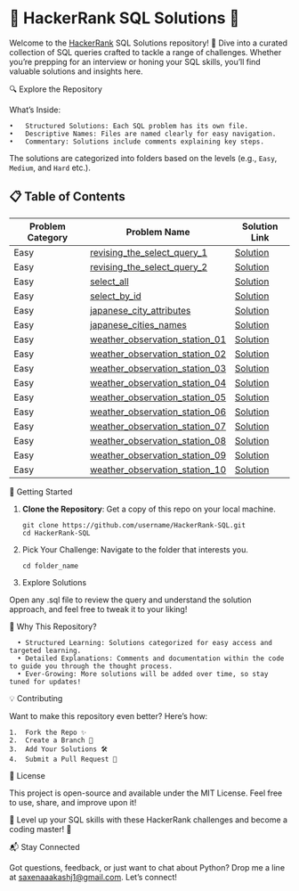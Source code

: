 # 🌟 HackerRank SQL Solutions 🌟

Welcome to the [HackerRank](https://www.hackerrank.com/) SQL Solutions repository! 🚀 Dive into a curated collection of SQL queries crafted to tackle a range of challenges. Whether you’re prepping for an interview or honing your SQL skills, you’ll find valuable solutions and insights here.

🔍 Explore the Repository

What’s Inside:

    •	Structured Solutions: Each SQL problem has its own file.
    •	Descriptive Names: Files are named clearly for easy navigation.
    •	Commentary: Solutions include comments explaining key steps.

The solutions are categorized into folders based on the levels (e.g., `Easy`, `Medium`, and `Hard` etc.).

## 📋 Table of Contents

| Problem Category | Problem Name                                                                                                   | Solution Link                                                                                                    |
| ---------------- | -------------------------------------------------------------------------------------------------------------- | ---------------------------------------------------------------------------------------------------------------- |
| Easy             | [revising_the_select_query_1](https://www.hackerrank.com/challenges/revising-the-select-query/problem)         | [Solution](https://github.com/saxenaaakashj1/HackerRank-SQL/blob/master/revising_the_select_query_1.sql)         |
| Easy             | [revising_the_select_query_2](https://www.hackerrank.com/challenges/revising-the-select-query-2/problem)       | [Solution](https://github.com/saxenaaakashj1/HackerRank-SQL/blob/master/revising_the_select_query_2.sql)         |
| Easy             | [select_all](https://www.hackerrank.com/challenges/select-all-sql/problem)                                     | [Solution](https://github.com/saxenaaakashj1/HackerRank-SQL/blob/master/select_all.sql)                          |
| Easy             | [select_by_id](https://www.hackerrank.com/challenges/select-by-id/problem)                                     | [Solution](https://github.com/saxenaaakashj1/HackerRank-SQL/blob/master/Easy/select_by_id.sql)                   |
| Easy             | [japanese_city_attributes](https://www.hackerrank.com/challenges/japanese-cities-attributes/problem)           | [Solution](https://github.com/saxenaaakashj1/HackerRank-SQL/blob/master/Easy/japanese_city_attributes.sql)       |
| Easy             | [japanese_cities_names](https://www.hackerrank.com/challenges/japanese-cities-name/problem)                    | [Solution](https://github.com/saxenaaakashj1/HackerRank-SQL/blob/master/Easy/japanese_cities_names.sql)          |
| Easy             | [weather_observation_station_01](https://www.hackerrank.com/challenges/weather-observation-station-1/problem)  | [Solution](https://github.com/saxenaaakashj1/HackerRank-SQL/blob/master/Easy/weather_observation_station_1.sql)  |
| Easy             | [weather_observation_station_02](https://www.hackerrank.com/challenges/weather-observation-station-2/problem)  | [Solution](https://github.com/saxenaaakashj1/HackerRank-SQL/blob/master/Easy/weather_observation_station_2.sql)  |
| Easy             | [weather_observation_station_03](https://www.hackerrank.com/challenges/weather-observation-station-3/problem)  | [Solution](https://github.com/saxenaaakashj1/HackerRank-SQL/blob/master/Easy/weather_observation_station_3.sql)  |
| Easy             | [weather_observation_station_04](https://www.hackerrank.com/challenges/weather-observation-station-4/problem)  | [Solution](https://github.com/saxenaaakashj1/HackerRank-SQL/blob/master/Easy/weather_observation_station_4.sql)  |
| Easy             | [weather_observation_station_05](https://www.hackerrank.com/challenges/weather-observation-station-5/problem)  | [Solution](https://github.com/saxenaaakashj1/HackerRank-SQL/blob/master/Easy/weather_observation_station_5.sql)  |
| Easy             | [weather_observation_station_06](https://www.hackerrank.com/challenges/weather-observation-station-6/problem)  | [Solution](https://github.com/saxenaaakashj1/HackerRank-SQL/blob/master/Easy/weather_observation_station_6.sql)  |
| Easy             | [weather_observation_station_07](https://www.hackerrank.com/challenges/weather-observation-station-7/problem)  | [Solution](https://github.com/saxenaaakashj1/HackerRank-SQL/blob/master/Easy/weather_observation_station_7.sql)  |
| Easy             | [weather_observation_station_08](https://www.hackerrank.com/challenges/weather-observation-station-8/problem)  | [Solution](https://github.com/saxenaaakashj1/HackerRank-SQL/blob/master/Easy/weather_observation_station_08.sql) |
| Easy             | [weather_observation_station_09](https://www.hackerrank.com/challenges/weather-observation-station-9/problem)  | [Solution](https://github.com/saxenaaakashj1/HackerRank-SQL/blob/master/Easy/weather_observation_station_09.sql) |
| Easy             | [weather_observation_station_10](https://www.hackerrank.com/challenges/weather-observation-station-10/problem) | [Solution](https://github.com/saxenaaakashj1/HackerRank-SQL/blob/master/Easy/weather_observation_station_10.sql) |

🚀 Getting Started

1. **Clone the Repository**: Get a copy of this repo on your local machine.

   ```
   git clone https://github.com/username/HackerRank-SQL.git
   cd HackerRank-SQL
   ```

2. Pick Your Challenge: Navigate to the folder that interests you.

   ```
   cd folder_name
   ```

3. Explore Solutions

Open any .sql file to review the query and understand the solution approach, and feel free to tweak it to your liking!

🎯 Why This Repository?

      • Structured Learning: Solutions categorized for easy access and targeted learning.
      • Detailed Explanations: Comments and documentation within the code to guide you through the thought process.
      • Ever-Growing: More solutions will be added over time, so stay tuned for updates!

💡 Contributing

Want to make this repository even better? Here’s how:

    1.	Fork the Repo ✨
    2.	Create a Branch 🌿
    3.	Add Your Solutions 🛠️
    4.	Submit a Pull Request 💌

📜 License

This project is open-source and available under the MIT License. Feel free to use, share, and improve upon it!

🚀 Level up your SQL skills with these HackerRank challenges and become a coding master! 🚀

📬 Stay Connected

Got questions, feedback, or just want to chat about Python? Drop me a line at saxenaaakashj1@gmail.com. Let’s connect!
